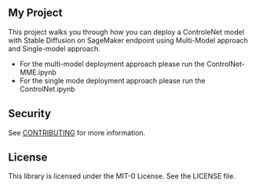 ## My Project

This project walks you through how you can deploy a ControleNet model with Stable Diffusion on SageMaker endpoint using Multi-Model approach and Single-model approach. 
* For the multi-model deployment approach please run the ControlNet-MME.ipynb
* For the single mode deployment approach please run the ControlNet.ipynb

## Security

See [CONTRIBUTING](CONTRIBUTING.md#security-issue-notifications) for more information.

## License

This library is licensed under the MIT-0 License. See the LICENSE file.

